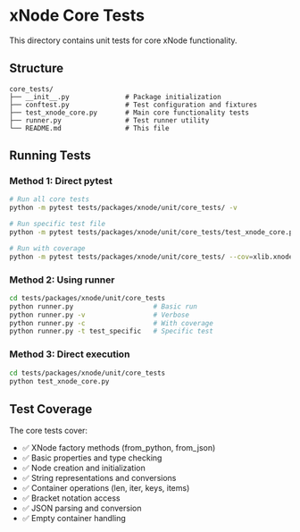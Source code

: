 # xNode Core Tests

This directory contains unit tests for core xNode functionality.

## Structure

```
core_tests/
├── __init__.py              # Package initialization
├── conftest.py              # Test configuration and fixtures
├── test_xnode_core.py       # Main core functionality tests
├── runner.py                # Test runner utility
└── README.md                # This file
```

## Running Tests

### Method 1: Direct pytest
```bash
# Run all core tests
python -m pytest tests/packages/xnode/unit/core_tests/ -v

# Run specific test file
python -m pytest tests/packages/xnode/unit/core_tests/test_xnode_core.py -v

# Run with coverage
python -m pytest tests/packages/xnode/unit/core_tests/ --cov=xlib.xnode --cov-report=html
```

### Method 2: Using runner
```bash
cd tests/packages/xnode/unit/core_tests
python runner.py                    # Basic run
python runner.py -v                 # Verbose
python runner.py -c                 # With coverage
python runner.py -t test_specific   # Specific test
```

### Method 3: Direct execution
```bash
cd tests/packages/xnode/unit/core_tests
python test_xnode_core.py
```

## Test Coverage

The core tests cover:

- ✅ XNode factory methods (from_python, from_json)
- ✅ Basic properties and type checking
- ✅ Node creation and initialization
- ✅ String representations and conversions
- ✅ Container operations (len, iter, keys, items)
- ✅ Bracket notation access
- ✅ JSON parsing and conversion
- ✅ Empty container handling 